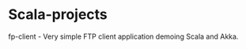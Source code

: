 Scala-projects
==============

fp-client - Very simple FTP client application demoing Scala and Akka.
